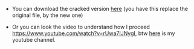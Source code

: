 - You can download the cracked version [here](https://www.mediafire.com/file/f9490zyy1gfwtub/sublime_text.exe/file) (you have this replace the original file, by the new one)

- Or you can look the video to understand how I proceed https://www.youtube.com/watch?v=rUwa7IJNygI, btw [here](https://www.youtube.com/channel/UCZeI4eM-JxF0Aq72XcPMP5g) is my youtube channel.

